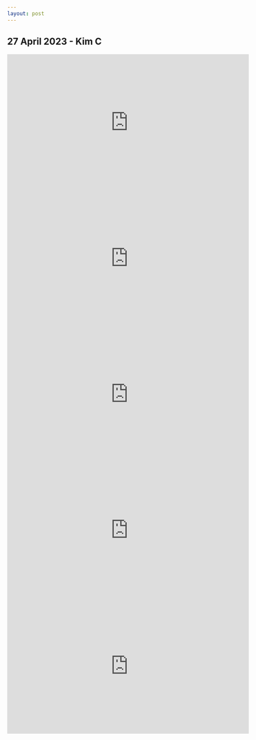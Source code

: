 ```yaml
---
layout: post
---
```


## 27 April 2023 - Kim C
<iframe width="560" height="315" src="https://www.youtube-nocookie.com/embed/gzDmIZTweRI?si=pND5T6FSV5z2FY8z" title="YouTube video player" frameborder="0" allow="accelerometer; autoplay; clipboard-write; encrypted-media; gyroscope; picture-in-picture; web-share" allowfullscreen></iframe>
<iframe width="560" height="315" src="https://www.youtube-nocookie.com/embed/7OUPhXiijf4?si=5H4TG6kGMCi3glfG" title="YouTube video player" frameborder="0" allow="accelerometer; autoplay; clipboard-write; encrypted-media; gyroscope; picture-in-picture; web-share" allowfullscreen></iframe>
<iframe width="560" height="315" src="https://www.youtube-nocookie.com/embed/allLpTYVz6k?si=0SNDweaIiaJOKwSa" title="YouTube video player" frameborder="0" allow="accelerometer; autoplay; clipboard-write; encrypted-media; gyroscope; picture-in-picture; web-share" allowfullscreen></iframe>
<iframe width="560" height="315" src="https://www.youtube-nocookie.com/embed/aFGPiC9Os1c?si=HUvTXfZ6SIEhSsNE" title="YouTube video player" frameborder="0" allow="accelerometer; autoplay; clipboard-write; encrypted-media; gyroscope; picture-in-picture; web-share" allowfullscreen></iframe>
<iframe width="560" height="315" src="https://www.youtube-nocookie.com/embed/hefNLBuvonI?si=X9yzy2wsNZZpqbFV" title="YouTube video player" frameborder="0" allow="accelerometer; autoplay; clipboard-write; encrypted-media; gyroscope; picture-in-picture; web-share" allowfullscreen></iframe>
